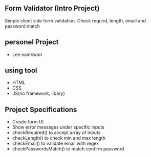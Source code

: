 ## Form Validator (Intro Project)

Simple client side form validation. Check requird, length, email and password match

## personel Project

- Lee namkwon

## using tool

- HTML
- CSS
- JS(no framework, libary)

## Project Specifications

- Create form UI
- Show error messages under specific inputs
- checkRequired() to accept array of inputs
- checkLength() to check min and max length
- checkEmail() to validate email with regex
- checkPasswordsMatch() to match confirm password
